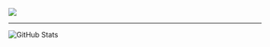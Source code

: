 ![](https://komarev.com/ghpvc/?username=NeonOceAu&style=flat-square)

__________________________________________________________________

![GitHub Stats](https://github-readme-stats.vercel.app/api?username=NeonOceAu&theme=prussian)
